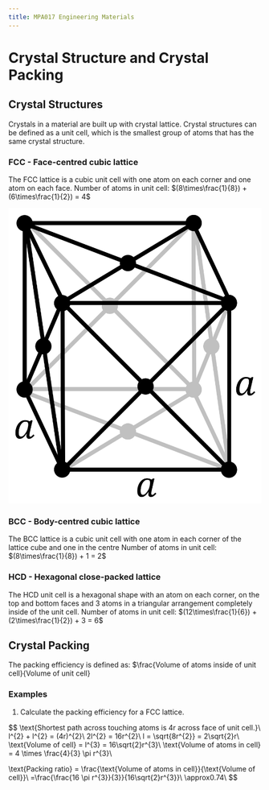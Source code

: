 ```yaml
---
title: MPA017 Engineering Materials
---
```


# Crystal Structure and Crystal Packing
## Crystal Structures

Crystals in a material are built up with crystal lattice. Crystal structures can be defined as a unit cell, which is the smallest group of atoms that has the same crystal structure.

### FCC - Face-centred cubic lattice

The FCC lattice is a cubic unit cell with one atom on each corner and one atom on each face.
Number of atoms in unit cell: $(8\times\frac{1}{8}) + (6\times\frac{1}{2}) = 4$

![](fcc-lattice.png?resize=300,300)

### BCC - Body-centred cubic lattice

The BCC lattice is a cubic unit cell with one atom in each corner of the lattice cube and one in the centre
Number of atoms in unit cell: $(8\times\frac{1}{8}) + 1 = 2$

### HCD - Hexagonal close-packed lattice

The HCD unit cell is a hexagonal shape with an atom on each corner, on the top and bottom faces and 3 atoms in a triangular arrangement completely inside of the unit cell.
Number of atoms in unit cell: $(12\times\frac{1}{6}) + (2\times\frac{1}{2}) + 3 = 6$

## Crystal Packing

The packing efficiency is defined as: $\frac{Volume of atoms inside of unit cell}{Volume of unit cell}

### Examples

1. Calculate the packing efficiency for a FCC lattice.

$$
\text{Shortest path across touching atoms is 4r across face of unit cell.}\\
l^{2} + l^{2} = (4r)^{2}\\
2l^{2} = 16r^{2}\\
l = \sqrt{8r^{2}} = 2\sqrt{2}r\\
\text{Volume of cell} = l^{3} = 16\sqrt{2}r^{3}\\
\text{Volume of atoms in cell} = 4 \times \frac{4}{3} \pi r^{3}\\

\text{Packing ratio} = \frac{\text{Volume of atoms in cell}}{\text{Volume of cell}}\\
=\frac{\frac{16 \pi r^{3}}{3}}{16\sqrt{2}r^{3}}\\
\approx0.74\\
$$